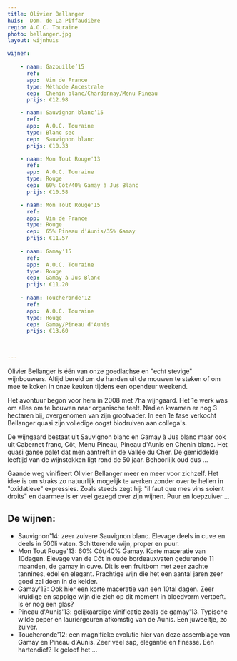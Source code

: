 ```yaml
---
title: Olivier Bellanger
huis:  Dom. de La Piffaudière
regio: A.O.C. Touraine
photo: bellanger.jpg
layout: wijnhuis 

wijnen:
    
    - naam: Gazouille’15
      ref:   
      app:  Vin de France
      type: Méthode Ancestrale
      cep:  Chenin blanc/Chardonnay/Menu Pineau
      prijs: €12.98

    - naam: Sauvignon blanc’15
      ref:   
      app:  A.O.C. Touraine
      type: Blanc sec
      cep:  Sauvignon blanc
      prijs: €10.33

    - naam: Mon Tout Rouge'13
      ref:   
      app:  A.O.C. Touraine
      type: Rouge
      cep:  60% Côt/40% Gamay à Jus Blanc
      prijs: €10.58

    - naam: Mon Tout Rouge'15
      ref:   
      app:  Vin de France
      type: Rouge
      cep:  65% Pineau d’Aunis/35% Gamay
      prijs: €11.57
      
    - naam: Gamay'15
      ref:   
      app:  A.O.C. Touraine
      type: Rouge
      cep:  Gamay à Jus Blanc
      prijs: €11.20
      
    - naam: Toucheronde'12
      ref:   
      app:  A.O.C. Touraine
      type: Rouge
      cep:  Gamay/Pineau d'Aunis
      prijs: €13.60
     
    
    
---
```

Olivier Bellanger is één van onze goedlachse en "echt stevige" wijnbouwers. Altijd bereid om de handen uit de mouwen te steken of om mee te koken in onze keuken tijdens een 
opendeur weekend.

Het avontuur begon voor hem in 2008 met 7ha wijngaard. Het 1e werk was om alles om te bouwen naar organische teelt. Nadien kwamen er nog 3 hectaren bij, overgenomen van zijn grootvader.
In een 1e fase verkocht Bellanger quasi zijn volledige oogst biodruiven aan collega's. 

De wijngaard bestaat uit Sauvignon blanc en Gamay à Jus blanc maar ook uit Cabernet franc, Côt, Menu Pineau, Pineau d'Aunis en Chenin blanc. Het quasi ganse palet dat men aantreft in de Vallée du Cher.
De gemiddelde leeftijd van de wijnstokken ligt rond de 50 jaar. Behoorlijk oud dus ...

Gaande weg vinifieert Olivier Bellanger meer en meer voor zichzelf. Het idee is om straks zo natuurlijk mogelijk te werken zonder over te hellen in "oxidatieve" expressies.
Zoals steeds zegt hij: "il faut que mes vins soient droits" en daarmee is er veel gezegd over zijn wijnen. Puur en loepzuiver ...

De wijnen:
----------
* Sauvignon'14: zeer zuivere Sauvignon blanc. Elevage deels in cuve en deels in 500li vaten. Schitterende wijn, proper en puur.
* Mon Tout Rouge'13: 60% Côt/40% Gamay. Korte maceratie van 10dagen. Elevage van de Côt in oude bordeauxvaten gedurende 11 maanden, de gamay in cuve. Dit is een fruitbom met zeer zachte tannines, edel en elegant.
Prachtige wijn die het een aantal jaren zeer goed zal doen in de kelder.
* Gamay'13: Ook hier een korte maceratie van een 10tal dagen. Zeer kruidige en sappige wijn die zich op dit moment in bloedvorm vertoeft. Is er nog een glas?
* Pineau d'Aunis'13: gelijkaardige vinificatie zoals de gamay'13. Typische wilde peper en lauriergeuren afkomstig van de Aunis. Een juweeltje, zo zuiver.
* Toucheronde'12: een magnifieke evolutie hier van deze assemblage van Gamay en Pineau d'Aunis. Zeer veel sap, elegantie en finesse. Een hartendief? Ik geloof het ...
   



